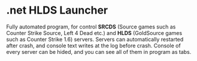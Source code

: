 # .net HLDS Launcher

Fully automated program, for control **SRCDS** (Source games such as Counter Strike Source, Left 4 Dead etc.) and **HLDS** (GoldSource games such as Counter Strike 1.6) servers. Servers can automatically restarted after crash, and console text writes at the log before crash. Console of every server can be hided, and you can see all of them in program as tabs.
